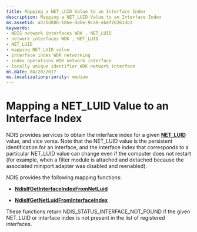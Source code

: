 ```yaml
---
title: Mapping a NET_LUID Value to an Interface Index
description: Mapping a NET_LUID Value to an Interface Index
ms.assetid: a535d886-186e-4abe-9ca0-ebef262614b3
keywords:
- NDIS network interfaces WDK , NET_LUID
- network interfaces WDK , NET_LUID
- NET_LUID
- mapping NET_LUID value
- interface index WDK networking
- index operations WDK network interface
- locally unique identifier WDK network interface
ms.date: 04/20/2017
ms.localizationpriority: medium
---
```


# Mapping a NET\_LUID Value to an Interface Index





NDIS provides services to obtain the interface index for a given [**NET\_LUID**](/windows/desktop/api/ifdef/ns-ifdef-net_luid_lh) value, and vice versa. Note that the NET\_LUID value is the persistent identification for an interface, and the interface index that corresponds to a particular NET\_LUID value can change even if the computer does not restart (for example, when a filter module is attached and detached because the associated miniport adapter was disabled and reenabled).

NDIS provides the following mapping functions:

-   [**NdisIfGetInterfaceIndexFromNetLuid**](/windows-hardware/drivers/ddi/ndis/nf-ndis-ndisifgetinterfaceindexfromnetluid)

-   [**NdisIfGetNetLuidFromInterfaceIndex**](/windows-hardware/drivers/ddi/ndis/nf-ndis-ndisifgetnetluidfrominterfaceindex)

These functions return NDIS\_STATUS\_INTERFACE\_NOT\_FOUND if the given NET\_LUID or interface index is not present in the list of registered interfaces.

 

